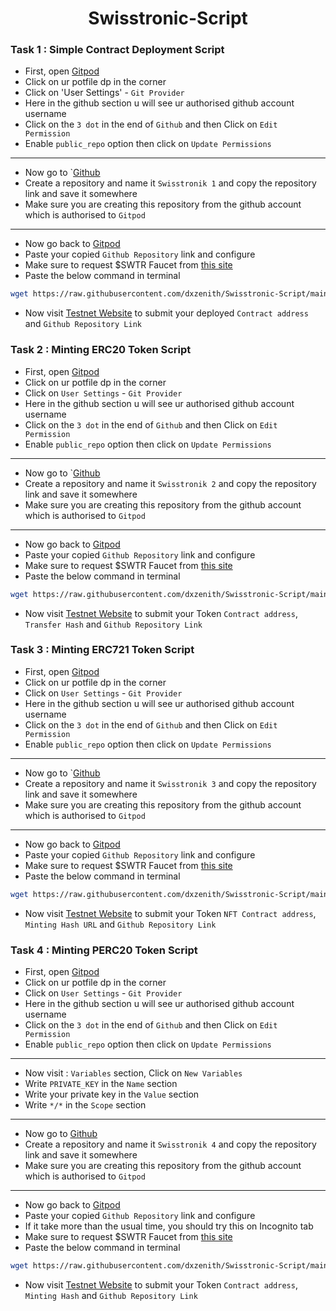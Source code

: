<h1 align="center"> Swisstronic-Script </h1>

### Task 1 : Simple Contract Deployment Script
- First, open [Gitpod](https://gitpod.io/workspaces)
- Click on ur potfile dp in the corner
- Click on 'User Settings' - `Git Provider`
- Here in the github section u will see ur authorised github account username
- Click on the `3 dot` in the end of `Github` and then Click on `Edit Permission`
- Enable `public_repo` option then click on `Update Permissions`
---
- Now go to `[Github](https://github.com/)
- Create a repository and name it `Swisstronik 1` and copy the repository link and save it somewhere
- Make sure you are creating this repository from the github account which is authorised to `Gitpod`
---
- Now go back to [Gitpod](https://gitpod.io/workspaces)
- Paste your copied `Github Repository` link and configure
- Make sure to request $SWTR Faucet from [this site](https://faucet.testnet.swisstronik.com/)
- Paste the below command in terminal
```bash
wget https://raw.githubusercontent.com/dxzenith/Swisstronic-Script/main/simple-contract.sh && chmod +x simple-contract.sh && ./simple-contract.sh
```
- Now visit [Testnet Website](https://www.swisstronik.com/testnet2/dashboard) to submit your deployed `Contract address` and `Github Repository Link`
### Task 2 : Minting ERC20 Token Script
- First, open [Gitpod](https://gitpod.io/workspaces)
- Click on ur potfile dp in the corner
- Click on `User Settings` - `Git Provider`
- Here in the github section u will see ur authorised github account username
- Click on the `3 dot` in the end of `Github` and then Click on `Edit Permission`
- Enable `public_repo` option then click on `Update Permissions`
---
- Now go to `[Github](https://github.com/)
- Create a repository and name it `Swisstronik 2` and copy the repository link and save it somewhere
- Make sure you are creating this repository from the github account which is authorised to `Gitpod`
---
- Now go back to [Gitpod](https://gitpod.io/workspaces)
- Paste your copied `Github Repository` link and configure
- Make sure to request $SWTR Faucet from [this site](https://faucet.testnet.swisstronik.com/)
- Paste the below command in terminal
```bash
wget https://raw.githubusercontent.com/dxzenith/Swisstronic-Script/main/erc20-token.sh && chmod +x erc20-token.sh && ./erc20-token.sh
```
- Now visit [Testnet Website](https://www.swisstronik.com/testnet2/dashboard) to submit your Token `Contract address`, `Transfer Hash` and `Github Repository Link`
### Task 3 : Minting ERC721 Token Script
- First, open [Gitpod](https://gitpod.io/workspaces)
- Click on ur potfile dp in the corner
- Click on `User Settings` - `Git Provider`
- Here in the github section u will see ur authorised github account username
- Click on the `3 dot` in the end of `Github` and then Click on `Edit Permission`
- Enable `public_repo` option then click on `Update Permissions`
---
- Now go to `[Github](https://github.com/)
- Create a repository and name it `Swisstronik 3` and copy the repository link and save it somewhere
- Make sure you are creating this repository from the github account which is authorised to `Gitpod`
---
- Now go back to [Gitpod](https://gitpod.io/workspaces)
- Paste your copied `Github Repository` link and configure
- Make sure to request $SWTR Faucet from [this site](https://faucet.testnet.swisstronik.com/)
- Paste the below command in terminal
```bash
wget https://raw.githubusercontent.com/dxzenith/Swisstronic-Script/main/erc721-nft.sh && chmod +x erc721-nft.sh && ./erc721-nft.sh
```
- Now visit [Testnet Website](https://www.swisstronik.com/testnet2/dashboard) to submit your Token `NFT Contract address`, `Minting Hash URL` and `Github Repository Link`
### Task 4 : Minting PERC20 Token Script
- First, open [Gitpod](https://gitpod.io/workspaces)
- Click on ur potfile dp in the corner
- Click on `User Settings` - `Git Provider`
- Here in the github section u will see ur authorised github account username
- Click on the `3 dot` in the end of `Github` and then Click on `Edit Permission`
- Enable `public_repo` option then click on `Update Permissions`
---
- Now visit : `Variables` section, Click on `New Variables`
- Write `PRIVATE_KEY` in the `Name` section
- Write your private key in the `Value` section
- Write `*/*` in the `Scope` section
---
- Now go to [Github](https://github.com/)
- Create a repository and name it `Swisstronik 4` and copy the repository link and save it somewhere
- Make sure you are creating this repository from the github account which is authorised to `Gitpod`
---
- Now go back to [Gitpod](https://gitpod.io/workspaces)
- Paste your copied `Github Repository` link and configure
- If it take more than the usual time, you should try this on Incognito tab
- Make sure to request $SWTR Faucet from [this site](https://faucet.testnet.swisstronik.com/)
- Paste the below command in terminal
```bash
wget https://raw.githubusercontent.com/dxzenith/Swisstronic-Script/main/perc20.sh && chmod +x perc20.sh && ./perc20.sh
```
- Now visit [Testnet Website](https://www.swisstronik.com/testnet2/dashboard) to submit your Token `Contract address`, `Minting Hash` and `Github Repository Link`
